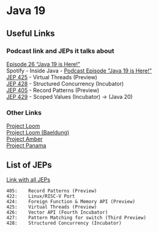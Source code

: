 # Java 19

## Useful Links

### Podcast link and JEPs it talks about

[Episode 26 “Java 19 is Here!”](https://inside.java/2022/09/20/podcast-026/)  
Spotify - Inside Java - [Podcast Episode "Java 19 is Here!"](https://open.spotify.com/episode/1eYrISgXj51YmikX5zBayU)  
[JEP 425](https://openjdk.org/jeps/425) - Virtual Threads (Preview)  
[JEP 428](https://openjdk.org/jeps/428) - Structured Concurrency (Incubator)  
[JEP 405](https://openjdk.org/jeps/405) - Record Patterns (Preview)  
[JEP 429](https://openjdk.org/jeps/429) - Scoped Values (Incubator) -> (Java 20)  

### Other Links

[Project Loom](https://openjdk.org/projects/loom/)  
[Project Loom (Baeldung)](https://www.baeldung.com/openjdk-project-loom)  
[Project Amber](https://openjdk.org/projects/amber/)  
[Project Panama](https://openjdk.org/projects/panama/)  

## List of JEPs

[Link with all JEPs](https://openjdk.org/projects/jdk/19/)  

```
405:	Record Patterns (Preview)
422:	Linux/RISC-V Port
424:	Foreign Function & Memory API (Preview)
425:	Virtual Threads (Preview)
426:	Vector API (Fourth Incubator)
427:	Pattern Matching for switch (Third Preview)
428:	Structured Concurrency (Incubator)
```
